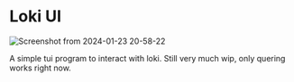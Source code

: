 # Loki UI
![Screenshot from 2024-01-23 20-58-22](https://github.com/2000Slash/loki_ui/assets/10107972/8dc7ccba-c3f1-412e-ad83-548f027fddf9)

A simple tui program to interact with loki. Still very much wip, only quering works right now.
